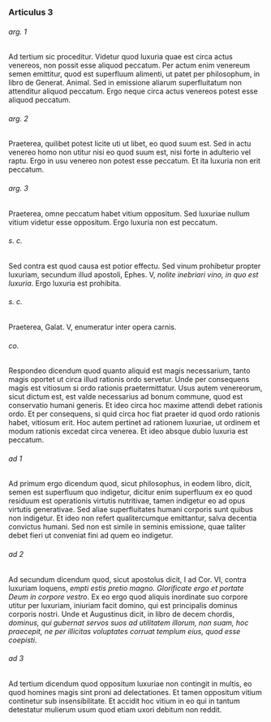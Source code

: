 ### Articulus 3

###### arg. 1
Ad tertium sic proceditur. Videtur quod luxuria quae est circa actus venereos, non possit esse aliquod peccatum. Per actum enim venereum semen emittitur, quod est superfluum alimenti, ut patet per philosophum, in libro de Generat. Animal. Sed in emissione aliarum superfluitatum non attenditur aliquod peccatum. Ergo neque circa actus venereos potest esse aliquod peccatum.

###### arg. 2
Praeterea, quilibet potest licite uti ut libet, eo quod suum est. Sed in actu venereo homo non utitur nisi eo quod suum est, nisi forte in adulterio vel raptu. Ergo in usu venereo non potest esse peccatum. Et ita luxuria non erit peccatum.

###### arg. 3
Praeterea, omne peccatum habet vitium oppositum. Sed luxuriae nullum vitium videtur esse oppositum. Ergo luxuria non est peccatum.

###### s. c.
Sed contra est quod causa est potior effectu. Sed vinum prohibetur propter luxuriam, secundum illud apostoli, Ephes. V, *nolite inebriari vino, in quo est luxuria*. Ergo luxuria est prohibita.

###### s. c.
Praeterea, Galat. V, enumeratur inter opera carnis.

###### co.
Respondeo dicendum quod quanto aliquid est magis necessarium, tanto magis oportet ut circa illud rationis ordo servetur. Unde per consequens magis est vitiosum si ordo rationis praetermittatur. Usus autem venereorum, sicut dictum est, est valde necessarius ad bonum commune, quod est conservatio humani generis. Et ideo circa hoc maxime attendi debet rationis ordo. Et per consequens, si quid circa hoc fiat praeter id quod ordo rationis habet, vitiosum erit. Hoc autem pertinet ad rationem luxuriae, ut ordinem et modum rationis excedat circa venerea. Et ideo absque dubio luxuria est peccatum.

###### ad 1
Ad primum ergo dicendum quod, sicut philosophus, in eodem libro, dicit, semen est superfluum quo indigetur, dicitur enim superfluum ex eo quod residuum est operationis virtutis nutritivae, tamen indigetur eo ad opus virtutis generativae. Sed aliae superfluitates humani corporis sunt quibus non indigetur. Et ideo non refert qualitercumque emittantur, salva decentia convictus humani. Sed non est simile in seminis emissione, quae taliter debet fieri ut conveniat fini ad quem eo indigetur.

###### ad 2
Ad secundum dicendum quod, sicut apostolus dicit, I ad Cor. VI, contra luxuriam loquens, *empti estis pretio magno. Glorificate ergo et portate Deum in corpore vestro*. Ex eo ergo quod aliquis inordinate suo corpore utitur per luxuriam, iniuriam facit domino, qui est principalis dominus corporis nostri. Unde et Augustinus dicit, in libro de decem chordis, *dominus, qui gubernat servos suos ad utilitatem illorum, non suam, hoc praecepit, ne per illicitas voluptates corruat templum eius, quod esse coepisti*.

###### ad 3
Ad tertium dicendum quod oppositum luxuriae non contingit in multis, eo quod homines magis sint proni ad delectationes. Et tamen oppositum vitium continetur sub insensibilitate. Et accidit hoc vitium in eo qui in tantum detestatur mulierum usum quod etiam uxori debitum non reddit.

